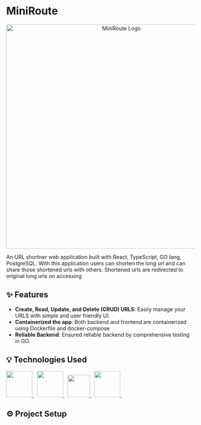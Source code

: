 # MiniRoute
<p align="center">
  <img src="https://github.com/GLVSKiriti/MiniRoute/assets/116095646/937d590e-b7f5-4b16-b2db-336d2dd0dbee" alt="MiniRoute Logo" width="600">
</p>

An URL shortner web application built with React, TypeScript, GO lang, PostgreSQL. With this application users can shorten the long url and can share those shortened urls with others. Shortened urls are redirected to original long urls on accessing

## ✨ Features
- **Create, Read, Update, and Delete (CRUD) URLS**: Easily manage your URLS with simple and user friendly UI.
- **Containerized the app**: Both backend and frontend are containerized using Dockerfile and docker-compose
- **Reliable Backend**: Ensured reliable backend by comprehensive testing in GO.

## 💡 Technologies Used

<a href="https://www.docker.com/" target="_blank"> <img src="https://cdn.jsdelivr.net/gh/devicons/devicon/icons/react/react-original.svg" width="70px" height="70px"/> </a>&nbsp;
<a href="https://www.docker.com/" target="_blank"> <img src="https://cdn.jsdelivr.net/gh/devicons/devicon/icons/sass/sass-original.svg" width="70px" height="70px"/> </a>&nbsp;
<a href="https://go.dev/" target="_blank"> <img src="https://cdn.jsdelivr.net/gh/devicons/devicon/icons/go/go-original-wordmark.svg" width="60px" height="60px"/> </a>&nbsp;
<a href="https://www.docker.com/" target="_blank"> <img src="https://cdn.jsdelivr.net/gh/devicons/devicon/icons/docker/docker-original.svg" width="70px" height="70px"/> </a>&nbsp;

## ⚙ Project Setup 


